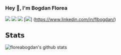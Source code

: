 ### Hey 👋, I'm Bogdan Florea

[![](https://img.shields.io/badge/-@floreabogdan-%231DA1F2?style=flat-square&logo=twitter&logoColor=ffffff)](https://twitter.com/floreabogdan)
[![](https://img.shields.io/badge/-@floreabogdan-%23181717?style=flat-square&logo=github)](https://github.com/floreabogdan)
[![](https://img.shields.io/badge/-Tech%20with%20Bogdan?style=flat-square&logo=youtube)](https://www.youtube.com/channel/UCv4nM0B6zgpZ09rsIjuOsTw)
[![](https://img.shields.io/badge/-Bogdan%20Florea-blue?style=flat-square&logo=Linkedin&logoColor=white&link=https://www.linkedin.com/in/flbogdan/)]
(https://www.linkedin.com/in/flbogdan/)

## 𝗦𝘁𝗮𝘁𝘀

![floreabogdan's github stats](https://github-readme-stats.vercel.app/api?username=floreabogdan&show_icons=true&theme=dracula)

<!--
**floreabogdan/floreabogdan** is a ✨ _special_ ✨ repository because its `README.md` (this file) appears on your GitHub profile.

Here are some ideas to get you started:

- 🔭 I’m currently working on ...
- 🌱 I’m currently learning ...
- 👯 I’m looking to collaborate on ...
- 🤔 I’m looking for help with ...
- 💬 Ask me about ...
- 📫 How to reach me: ...
- 😄 Pronouns: ...
- ⚡ Fun fact: ...
-->

